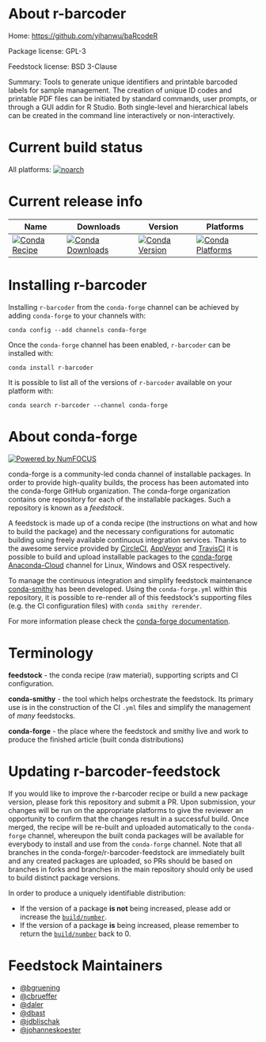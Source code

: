<!--
# -*- mode: jinja -*-
-->

About r-barcoder
================

Home: https://github.com/yihanwu/baRcodeR

Package license: GPL-3

Feedstock license: BSD 3-Clause

Summary: Tools to generate unique identifiers and printable barcoded labels for sample management.  The creation of unique ID codes and printable PDF files can be initiated by standard commands,  user prompts, or through a GUI addin for R Studio. Both single-level and hierarchical labels can  be created in the command line interactively or non-interactively. 



Current build status
====================

All platforms:
[![noarch](https://img.shields.io/circleci/project/github/conda-forge/r-barcoder-feedstock/master.svg?label=noarch)](https://circleci.com/gh/conda-forge/r-barcoder-feedstock)

Current release info
====================

| Name | Downloads | Version | Platforms |
| --- | --- | --- | --- |
| [![Conda Recipe](https://img.shields.io/badge/recipe-r--barcoder-green.svg)](https://anaconda.org/conda-forge/r-barcoder) | [![Conda Downloads](https://img.shields.io/conda/dn/conda-forge/r-barcoder.svg)](https://anaconda.org/conda-forge/r-barcoder) | [![Conda Version](https://img.shields.io/conda/vn/conda-forge/r-barcoder.svg)](https://anaconda.org/conda-forge/r-barcoder) | [![Conda Platforms](https://img.shields.io/conda/pn/conda-forge/r-barcoder.svg)](https://anaconda.org/conda-forge/r-barcoder) |

Installing r-barcoder
=====================

Installing `r-barcoder` from the `conda-forge` channel can be achieved by adding `conda-forge` to your channels with:

```
conda config --add channels conda-forge
```

Once the `conda-forge` channel has been enabled, `r-barcoder` can be installed with:

```
conda install r-barcoder
```

It is possible to list all of the versions of `r-barcoder` available on your platform with:

```
conda search r-barcoder --channel conda-forge
```


About conda-forge
=================

[![Powered by NumFOCUS](https://img.shields.io/badge/powered%20by-NumFOCUS-orange.svg?style=flat&colorA=E1523D&colorB=007D8A)](http://numfocus.org)

conda-forge is a community-led conda channel of installable packages.
In order to provide high-quality builds, the process has been automated into the
conda-forge GitHub organization. The conda-forge organization contains one repository
for each of the installable packages. Such a repository is known as a *feedstock*.

A feedstock is made up of a conda recipe (the instructions on what and how to build
the package) and the necessary configurations for automatic building using freely
available continuous integration services. Thanks to the awesome service provided by
[CircleCI](https://circleci.com/), [AppVeyor](https://www.appveyor.com/)
and [TravisCI](https://travis-ci.org/) it is possible to build and upload installable
packages to the [conda-forge](https://anaconda.org/conda-forge)
[Anaconda-Cloud](https://anaconda.org/) channel for Linux, Windows and OSX respectively.

To manage the continuous integration and simplify feedstock maintenance
[conda-smithy](https://github.com/conda-forge/conda-smithy) has been developed.
Using the ``conda-forge.yml`` within this repository, it is possible to re-render all of
this feedstock's supporting files (e.g. the CI configuration files) with ``conda smithy rerender``.

For more information please check the [conda-forge documentation](https://conda-forge.org/docs/).

Terminology
===========

**feedstock** - the conda recipe (raw material), supporting scripts and CI configuration.

**conda-smithy** - the tool which helps orchestrate the feedstock.
                   Its primary use is in the construction of the CI ``.yml`` files
                   and simplify the management of *many* feedstocks.

**conda-forge** - the place where the feedstock and smithy live and work to
                  produce the finished article (built conda distributions)


Updating r-barcoder-feedstock
=============================

If you would like to improve the r-barcoder recipe or build a new
package version, please fork this repository and submit a PR. Upon submission,
your changes will be run on the appropriate platforms to give the reviewer an
opportunity to confirm that the changes result in a successful build. Once
merged, the recipe will be re-built and uploaded automatically to the
`conda-forge` channel, whereupon the built conda packages will be available for
everybody to install and use from the `conda-forge` channel.
Note that all branches in the conda-forge/r-barcoder-feedstock are
immediately built and any created packages are uploaded, so PRs should be based
on branches in forks and branches in the main repository should only be used to
build distinct package versions.

In order to produce a uniquely identifiable distribution:
 * If the version of a package **is not** being increased, please add or increase
   the [``build/number``](https://conda.io/docs/user-guide/tasks/build-packages/define-metadata.html#build-number-and-string).
 * If the version of a package **is** being increased, please remember to return
   the [``build/number``](https://conda.io/docs/user-guide/tasks/build-packages/define-metadata.html#build-number-and-string)
   back to 0.

Feedstock Maintainers
=====================

* [@bgruening](https://github.com/bgruening/)
* [@cbrueffer](https://github.com/cbrueffer/)
* [@daler](https://github.com/daler/)
* [@dbast](https://github.com/dbast/)
* [@jdblischak](https://github.com/jdblischak/)
* [@johanneskoester](https://github.com/johanneskoester/)

